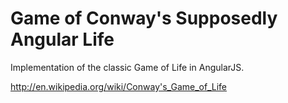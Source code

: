 Game of Conway's Supposedly Angular Life
==================

Implementation of the classic Game of Life in AngularJS.

http://en.wikipedia.org/wiki/Conway's_Game_of_Life
